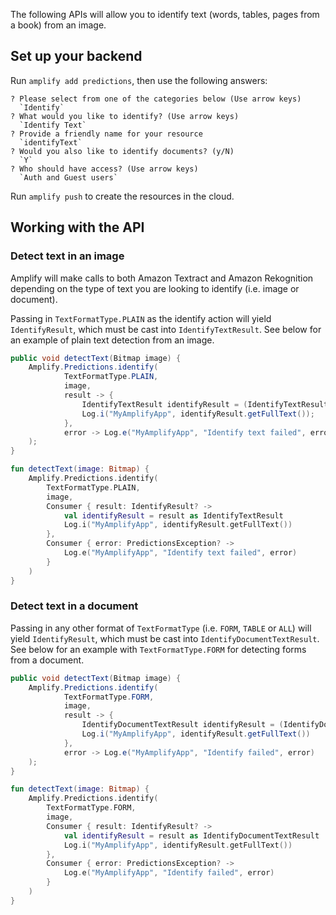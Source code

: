 The following APIs will allow you to identify text (words, tables, pages from a book) from an image.

## Set up your backend

Run `amplify add predictions`, then use the following answers:

```console
? Please select from one of the categories below (Use arrow keys)
  `Identify`
? What would you like to identify? (Use arrow keys)
  `Identify Text`
? Provide a friendly name for your resource
  `identifyText`
? Would you also like to identify documents? (y/N)
  `Y`
? Who should have access? (Use arrow keys)
  `Auth and Guest users`
```

Run `amplify push` to create the resources in the cloud.

## Working with the API

### Detect text in an image

Amplify will make calls to both Amazon Textract and Amazon Rekognition depending on the type of text you are looking to identify (i.e. image or document).

Passing in `TextFormatType.PLAIN` as the identify action will yield `IdentifyResult`, which must be cast into `IdentifyTextResult`. See below for an example of plain text detection from an image.

<amplify-block-switcher>
<amplify-block name="Java">

```java
public void detectText(Bitmap image) {
    Amplify.Predictions.identify(
            TextFormatType.PLAIN,
            image,
            result -> {
                IdentifyTextResult identifyResult = (IdentifyTextResult) result;
                Log.i("MyAmplifyApp", identifyResult.getFullText());
            },
            error -> Log.e("MyAmplifyApp", "Identify text failed", error)
    );
}
```

</amplify-block>
<amplify-block name="Kotlin">

```kotlin
fun detectText(image: Bitmap) {
    Amplify.Predictions.identify(
        TextFormatType.PLAIN,
        image,
        Consumer { result: IdentifyResult? ->
            val identifyResult = result as IdentifyTextResult
            Log.i("MyAmplifyApp", identifyResult.getFullText())
        },
        Consumer { error: PredictionsException? ->
            Log.e("MyAmplifyApp", "Identify text failed", error)
        }
    )
}
```


</amplify-block>
</amplify-block-switcher>


### Detect text in a document

Passing in any other format of `TextFormatType` (i.e. `FORM`, `TABLE` or `ALL`) will yield `IdentifyResult`, which must be cast into `IdentifyDocumentTextResult`. See below for an example with `TextFormatType.FORM` for detecting forms from a document.


<amplify-block-switcher>
<amplify-block name="Java">

```java
public void detectText(Bitmap image) {
    Amplify.Predictions.identify(
            TextFormatType.FORM,
            image,
            result -> {
                IdentifyDocumentTextResult identifyResult = (IdentifyDocumentTextResult) result;
                Log.i("MyAmplifyApp", identifyResult.getFullText())
            },
            error -> Log.e("MyAmplifyApp", "Identify failed", error)
    );
}
```

</amplify-block>
<amplify-block name="Kotlin">

```kotlin
fun detectText(image: Bitmap) {
    Amplify.Predictions.identify(
        TextFormatType.FORM,
        image,
        Consumer { result: IdentifyResult? ->
            val identifyResult = result as IdentifyDocumentTextResult
            Log.i("MyAmplifyApp", identifyResult.getFullText())
        },
        Consumer { error: PredictionsException? ->
            Log.e("MyAmplifyApp", "Identify failed", error)
        }
    )
}
```

</amplify-block>
</amplify-block-switcher>
